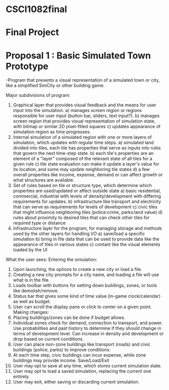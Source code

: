 # CSCI1082final

# Final Project
 

# Proposal 1 : Basic Simulated Town Prototype

-Program that presents a visual representation of a simulated town or city, like a simplified SimCity or other building game.

  Major subdivisions of program:
  1) Graphical layer that provides visual feedback and the means for user input into the simulation.
    a) manages screen region or regions responsible for user input (button bar, sliders, text input?).
    b) manages screen region that provides visual representation of simulation state, with bitmap or similar 2D pixel-filled squares
    c) updates appearance of simulation region as time progresses.
  2) Internal simulation of a simulated region with one or more layers of simulation, which updates with regular time steps.
    a) simulated land divided into tiles, each tile has properties that serve as inputs into rules that govern the next time-step state.
    b) each tile's properties are an element of a "layer" composed of the relevant state of all tiles for a given rule
    c) tile state evaluation can make it update a layer's value for its location, and some may update neighboring tile states
    d) a few overall properties like income, expense, demand or can affect growth or what structures are available.
  3) Set of rules based on tile or structure type, which determine which properties are used/updated or affect outside state
    a) basic residential, commercial, industrial with levels of density/development with differing requirements for updates.
    b) infrastructure like transport and electricity that can serve as requirements for levels of development
    c) civic tiles that might influence neighboring tiles (police:crime, parks:land value)
    d) rules about proximity to desired tiles that can check other tiles for required type or distance
  4) Infrastructure layer for the program, for managing storage and methods used by the other layers for handling I/O 
    a) save/load a specific simulation
    b) bring in file data that can be used to provide data like the appearance of tiles in various states
    c) contant like the visual elements loaded by the UI

What the user sees:
Entering the simulation:
  1) Upon launching, the options to create a new city or load a file.
  2) Creating a new city prompts for a city name, and loading a file will use what is in the file.
  3) Loads toolbar with buttons for setting down buildings, zones, or tools like demolish/remove.
  4) Status bar that gives some kind of time value (in-game clock/calendar) as well as budget.
  5) User can scroll the display pane or click to center on a given point.
Making changes:
  1) Placing buildings/zones can be done if budget allows.
  2) Individual zones check for demand, connection to transport, and power.  Use probabilities and past history to determine if they
     should change in terms of development level.  Can increase in density and development or drop based on current conditions.
  3) User can place non-zone buildings like transport (roads) and civic buildings (police, parks) to improve conditions.
  4) At each time step, civic buildings can incur expense, while zone buildings may provide income.
Save/Load/Exit
  1) User may opt to save at any time, which stores current simulation state.
  2) User may opt to load a saved simulation, replacing the current one entirely.
  3) User may exit, either saving or discarding current simulation.
  
  
